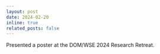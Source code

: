 ```yaml
---
layout: post
date: 2024-02-20
inline: true
related_posts: false
---
```


Presented a poster at the DOM/WSE 2024 Research Retreat.
